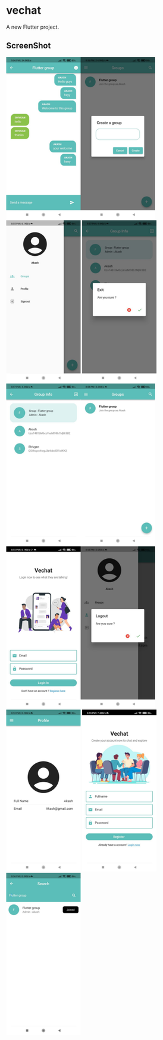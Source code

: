 # vechat

A new Flutter project.
 ## ScreenShot
<img src="image/chat.jpg" width="200"><img src="image/create acc.jpg" width="200"><img src="image/drawer.jpg" width="200">
<img src="image/exit.jpg" width="200"><img src="image/grp info.jpg" width="200"><img src="image/homepage.jpg" width="200">
<img src="image/login page.jpg" width="200"><img src="image/logout.jpg" width="200"><img src="image/profile.jpg" width="200">
<img src="image/register page.jpg" width="200"><img src="image/srch page.jpg" width="200">
